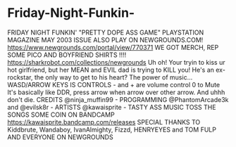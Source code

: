 # Friday-Night-Funkin-
FRIDAY NIGHT FUNKIN'    "PRETTY DOPE ASS GAME" PLAYSTATION MAGAZINE MAY 2003 ISSUE  ALSO PLAY ON NEWGROUNDS.COM! https://www.newgrounds.com/portal/view/770371  WE GOT MERCH, REP SOME PICO AND BOYFRIEND SHIRTS !!!! https://sharkrobot.com/collections/newgrounds  Uh oh! Your tryin to kiss ur hot girlfriend, but her MEAN and EVIL dad is trying to KILL you! He's an ex-rockstar, the only way to get to his heart? The power of music...  WASD/ARROW KEYS IS CONTROLS  - and + are volume control  0 to Mute  It's basically like DDR, press arrow when arrow over other arrow. And uhhh don't die.    CREDITS  @ninja_muffin99 - PROGRAMMING  @PhantomArcade3k and @evilsk8r - ARTISTS  @kawaisprite - TASTY ASS MUSIC  TOSS THE SONGS SOME COIN ON BANDCAMP  https://kawaisprite.bandcamp.com/releases  SPECIAL THANKS TO  Kiddbrute, Wandaboy, IvanAlmighty, Fizzd, HENRYEYES and TOM FULP AND EVERYONE ON  NEWGROUNDS
